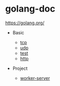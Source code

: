 # golang-doc
https://golang.org/

- Basic
    - [tcp](./tcp)
    - [udp](./udp)
    - [test](./test)
    - [http](./http)

- Project
    - [worker-server](./worker-server)